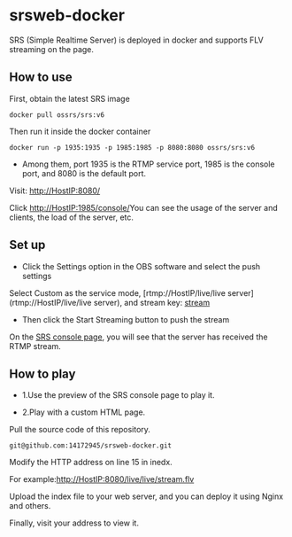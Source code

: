 # srsweb-docker
SRS (Simple Realtime Server) is deployed in docker and supports FLV streaming on the page.

## How to use

First, obtain the latest SRS image
```
docker pull ossrs/srs:v6
```

Then run it inside the docker container
```
docker run -p 1935:1935 -p 1985:1985 -p 8080:8080 ossrs/srs:v6
```

* Among them, port 1935 is the RTMP service port, 1985 is the console port, and 8080 is the default port.

Visit: [http://HostIP:8080/](http://HostIP:8080/)

Click [http://HostIP:1985/console/](http://HostIP::1985/console/)You can see the usage of the server and clients, the load of the server, etc.

## Set up

* Click the Settings option in the OBS software and select the push settings

Select Custom as the service mode, [rtmp://HostIP/live/live server](rtmp://HostIP/live/live server), and stream key: [stream](stream)

* Then click the Start Streaming button to push the stream

On the [SRS console page](http://HostIP:1985/console/), you will see that the server has received the RTMP stream.

## How to play

* 1.Use the preview of the SRS console page to play it.

* 2.Play with a custom HTML page.

Pull the source code of this repository.

```
git@github.com:14172945/srsweb-docker.git
```

Modify the HTTP address on line 15 in inedx.

For example:[http://HostIP:8080/live/live/stream.flv](http://HostIP:8080/live/live/stream.flv)

Upload the index file to your web server, and you can deploy it using Nginx and others.

Finally, visit your address to view it.
